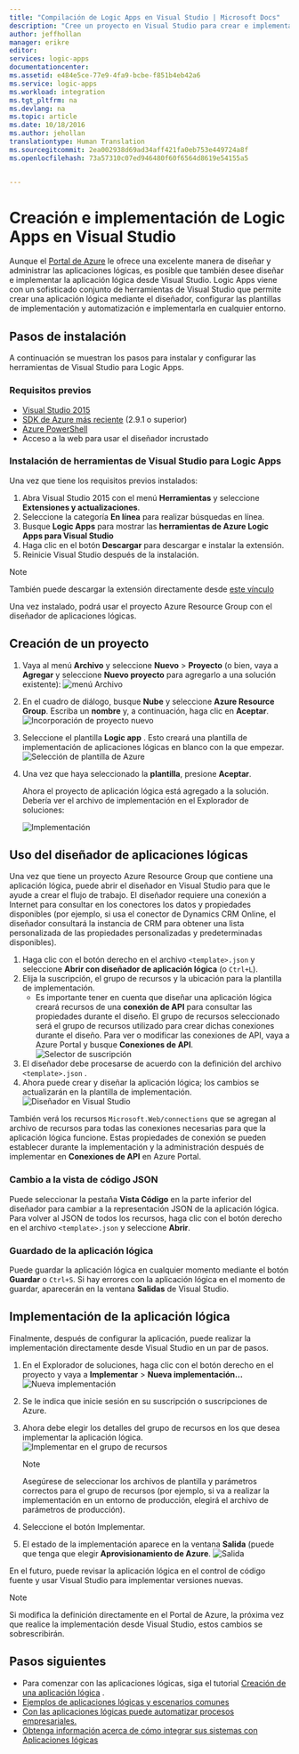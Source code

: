 ```yaml
---
title: "Compilación de Logic Apps en Visual Studio | Microsoft Docs"
description: "Cree un proyecto en Visual Studio para crear e implementar la aplicación lógica."
author: jeffhollan
manager: erikre
editor: 
services: logic-apps
documentationcenter: 
ms.assetid: e484e5ce-77e9-4fa9-bcbe-f851b4eb42a6
ms.service: logic-apps
ms.workload: integration
ms.tgt_pltfrm: na
ms.devlang: na
ms.topic: article
ms.date: 10/18/2016
ms.author: jehollan
translationtype: Human Translation
ms.sourcegitcommit: 2ea002938d69ad34aff421fa0eb753e449724a8f
ms.openlocfilehash: 73a57310c07ed946480f60f6564d8619e54155a5


---
```

# <a name="build-and-deploy-logic-apps-in-visual-studio"></a>Creación e implementación de Logic Apps en Visual Studio
Aunque el [Portal de Azure](https://portal.azure.com/) le ofrece una excelente manera de diseñar y administrar las aplicaciones lógicas, es posible que también desee diseñar e implementar la aplicación lógica desde Visual Studio.  Logic Apps viene con un sofisticado conjunto de herramientas de Visual Studio que permite crear una aplicación lógica mediante el diseñador, configurar las plantillas de implementación y automatización e implementarla en cualquier entorno.  

## <a name="installation-steps"></a>Pasos de instalación
A continuación se muestran los pasos para instalar y configurar las herramientas de Visual Studio para Logic Apps.

### <a name="prerequisites"></a>Requisitos previos
* [Visual Studio 2015](https://www.visualstudio.com/downloads/download-visual-studio-vs.aspx)
* [SDK de Azure más reciente](https://azure.microsoft.com/downloads/) (2.9.1 o superior)
* [Azure PowerShell](https://github.com/Azure/azure-powershell#installation)
* Acceso a la web para usar el diseñador incrustado

### <a name="install-visual-studio-tools-for-logic-apps"></a>Instalación de herramientas de Visual Studio para Logic Apps
Una vez que tiene los requisitos previos instalados: 

1. Abra Visual Studio 2015 con el menú **Herramientas** y seleccione **Extensiones y actualizaciones**.
2. Seleccione la categoría **En línea** para realizar búsquedas en línea.
3. Busque **Logic Apps** para mostrar las **herramientas de Azure Logic Apps para Visual Studio**
4. Haga clic en el botón **Descargar** para descargar e instalar la extensión.
5. Reinicie Visual Studio después de la instalación.

> [!NOTE]
> También puede descargar la extensión directamente desde [este vínculo](https://visualstudiogallery.msdn.microsoft.com/e25ad307-46cf-412e-8ba5-5b555d53d2d9)
> 
> 

Una vez instalado, podrá usar el proyecto Azure Resource Group con el diseñador de aplicaciones lógicas.

## <a name="create-a-project"></a>Creación de un proyecto
1. Vaya al menú **Archivo** y seleccione **Nuevo** >  **Proyecto** (o bien, vaya a **Agregar** y seleccione **Nuevo proyecto** para agregarlo a una solución existente):  ![menú Archivo](./media/app-service-logic-deploy-from-vs/filemenu.png)
2. En el cuadro de diálogo, busque **Nube** y seleccione **Azure Resource Group**. Escriba un **nombre** y, a continuación, haga clic en **Aceptar**.
    ![Incorporación de proyecto nuevo](./media/app-service-logic-deploy-from-vs/addnewproject.png)
3. Seleccione el plantilla **Logic app** . Esto creará una plantilla de implementación de aplicaciones lógicas en blanco con la que empezar.
    ![Selección de plantilla de Azure](./media/app-service-logic-deploy-from-vs/selectazuretemplate.png)
4. Una vez que haya seleccionado la **plantilla**, presione **Aceptar**.
   
    Ahora el proyecto de aplicación lógica está agregado a la solución. Debería ver el archivo de implementación en el Explorador de soluciones:  
   
    ![Implementación](./media/app-service-logic-deploy-from-vs/deployment.png)

## <a name="using-the-logic-app-designer"></a>Uso del diseñador de aplicaciones lógicas
Una vez que tiene un proyecto Azure Resource Group que contiene una aplicación lógica, puede abrir el diseñador en Visual Studio para que le ayude a crear el flujo de trabajo.  El diseñador requiere una conexión a Internet para consultar en los conectores los datos y propiedades disponibles (por ejemplo, si usa el conector de Dynamics CRM Online, el diseñador consultará la instancia de CRM para obtener una lista personalizada de las propiedades personalizadas y predeterminadas disponibles).

1. Haga clic con el botón derecho en el archivo `<template>.json` y seleccione **Abrir con diseñador de aplicación lógica** (o `Ctrl+L`).
2. Elija la suscripción, el grupo de recursos y la ubicación para la plantilla de implementación.
   * Es importante tener en cuenta que diseñar una aplicación lógica creará recursos de una **conexión de API** para consultar las propiedades durante el diseño.  El grupo de recursos seleccionado será el grupo de recursos utilizado para crear dichas conexiones durante el diseño.  Para ver o modificar las conexiones de API, vaya a Azure Portal y busque **Conexiones de API**.
     ![Selector de suscripción](./media/app-service-logic-deploy-from-vs/designer_picker.png)
3. El diseñador debe procesarse de acuerdo con la definición del archivo `<template>.json` .
4. Ahora puede crear y diseñar la aplicación lógica; los cambios se actualizarán en la plantilla de implementación.
    ![Diseñador en Visual Studio](./media/app-service-logic-deploy-from-vs/designer_in_vs.png)

También verá los recursos `Microsoft.Web/connections` que se agregan al archivo de recursos para todas las conexiones necesarias para que la aplicación lógica funcione.  Estas propiedades de conexión se pueden establecer durante la implementación y la administración después de implementar en **Conexiones de API** en Azure Portal.

### <a name="switching-to-the-json-code-view"></a>Cambio a la vista de código JSON
Puede seleccionar la pestaña **Vista Código** en la parte inferior del diseñador para cambiar a la representación JSON de la aplicación lógica.  Para volver al JSON de todos los recursos, haga clic con el botón derecho en el archivo `<template>.json` y seleccione **Abrir**.

### <a name="saving-the-logic-app"></a>Guardado de la aplicación lógica
Puede guardar la aplicación lógica en cualquier momento mediante el botón **Guardar** o `Ctrl+S`.  Si hay errores con la aplicación lógica en el momento de guardar, aparecerán en la ventana **Salidas** de Visual Studio.

## <a name="deploying-your-logic-app"></a>Implementación de la aplicación lógica
Finalmente, después de configurar la aplicación, puede realizar la implementación directamente desde Visual Studio en un par de pasos. 

1. En el Explorador de soluciones, haga clic con el botón derecho en el proyecto y vaya a **Implementar** > **Nueva implementación...**
    ![Nueva implementación](./media/app-service-logic-deploy-from-vs/newdeployment.png)
2. Se le indica que inicie sesión en su suscripción o suscripciones de Azure. 
3. Ahora debe elegir los detalles del grupo de recursos en los que desea implementar la aplicación lógica. 
    ![Implementar en el grupo de recursos](./media/app-service-logic-deploy-from-vs/deploytoresourcegroup.png)
   
   > [!NOTE]
   > Asegúrese de seleccionar los archivos de plantilla y parámetros correctos para el grupo de recursos (por ejemplo, si va a realizar la implementación en un entorno de producción, elegirá el archivo de parámetros de producción). 
   > 
   > 
4. Seleccione el botón Implementar.
5. El estado de la implementación aparece en la ventana **Salida** (puede que tenga que elegir **Aprovisionamiento de Azure**. 
    ![Salida](./media/app-service-logic-deploy-from-vs/output.png)

En el futuro, puede revisar la aplicación lógica en el control de código fuente y usar Visual Studio para implementar versiones nuevas. 

> [!NOTE]
> Si modifica la definición directamente en el Portal de Azure, la próxima vez que realice la implementación desde Visual Studio, estos cambios se sobrescribirán.
> 
> 

## <a name="next-steps"></a>Pasos siguientes
* Para comenzar con las aplicaciones lógicas, siga el tutorial [Creación de una aplicación lógica](app-service-logic-create-a-logic-app.md) .  
* [Ejemplos de aplicaciones lógicas y escenarios comunes](app-service-logic-examples-and-scenarios.md)
* [Con las aplicaciones lógicas puede automatizar procesos empresariales.](http://channel9.msdn.com/Events/Build/2016/T694) 
* [Obtenga información acerca de cómo integrar sus sistemas con Aplicaciones lógicas](http://channel9.msdn.com/Events/Build/2016/P462)




<!--HONumber=Nov16_HO3-->


